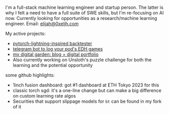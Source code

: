 I'm a full-stack machine learning engineer and startup person. The latter is why I felt a need to have a full suite of SWE skills, but I'm re-focusing on AI now.
Currently looking for opportunities as a research/machine learning engineer. Email: elijah@0xeljh.com

My active projects:
- [pytorch-lightning-inspired backtester](https://github.com/0xEljh/backsim)
- [telegram bot to log your pod's EDH games](https://github.com/0xEljh/edh-telegram-bot)
- [my digital garden: blog + digital portfolio](https://0xeljh.com/)
- Also currently working on Unsloth's puzzle challenge for both the learning and the potential opportunity

some github highlights:
- 1inch fusion dashboard: got #1 dashboard at ETH Tokyo 2023 for this
- classic torch sgd: it's a one-line change but can make a big difference on custom learning rate algos
- Securities that support slippage models for `bt` can be found in my fork of it

<!--
**0xEljh/0xeljh** is a ✨ _special_ ✨ repository because its `README.md` (this file) appears on your GitHub profile.

Here are some ideas to get you started:

- 🔭 I’m currently working on ...
- 🌱 I’m currently learning ...
- 👯 I’m looking to collaborate on ...
- 🤔 I’m looking for help with ...
- 💬 Ask me about ...
- 📫 How to reach me: ...
- 😄 Pronouns: ...
- ⚡ Fun fact: ...
-->
